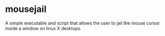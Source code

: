 # mousejail
A simple executable and script that allows the user to jail the mouse cursor inside a window on linux X desktops.

